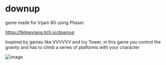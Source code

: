 # downup
game made for trijam 80 using Phaser

https://felipeviana.itch.io/downup

Inspired by games like VVVVVV and Icy Tower, in this game you control the gravity and has to climb a series of platforms with your character

![image](https://user-images.githubusercontent.com/1911989/106499869-e76a1980-649f-11eb-8ef6-d17afbd54f1b.png)

